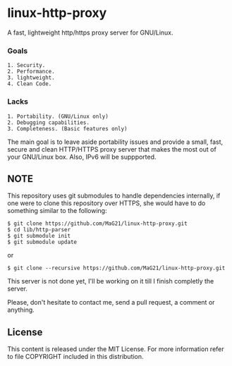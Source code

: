 # linux-http-proxy
A fast, lightweight http/https proxy server for GNU/Linux.

### Goals
	1. Security.
	2. Performance.
	3. lightweight.
	4. Clean Code.

### Lacks
	1. Portability. (GNU/Linux only)
	2. Debugging capabilities.
	3. Completeness. (Basic features only)

The main goal is to leave aside portability issues and provide a small, fast,
secure and clean HTTP/HTTPS proxy server that makes the most out of your
GNU/Linux box. Also, IPv6 will be suppported.

## NOTE
This repository uses git submodules to handle dependencies internally, if one
were to clone this repository over HTTPS, she would have to do something similar to
the following:

	$ git clone https://github.com/MaG21/linux-http-proxy.git
	$ cd lib/http-parser
	$ git submodule init
	$ git submodule update

or

	$ git clone --recursive https://github.com/MaG21/linux-http-proxy.git


This server is not done yet, I'll be working on it till I finish completly
the server.

Please, don't hesitate to contact me, send a pull request, a comment or
anything.

## License
This content is released under the MIT License. For more information
refer to file COPYRIGHT included in this distribution.
